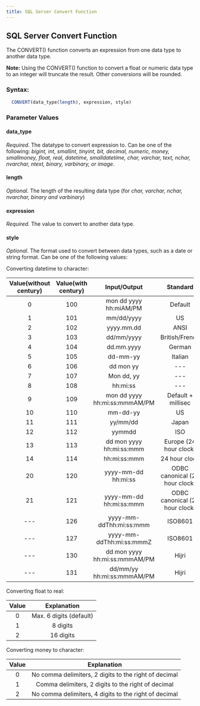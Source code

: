```yaml
---
title: SQL Server Convert Function
---
```

## SQL Server Convert Function

The CONVERT() function converts an expression from one data type to another data type.

**Note:** Using the CONVERT() function to convert a float or numeric data type to an integer will truncate the result. Other conversions will be rounded.

### Syntax:
```sql
  CONVERT(data_type(length), expression, style)
```

### Parameter Values

#### data_type

*Required*. The datatype to convert expression to. Can be one of the following: *bigint, int, smallint, tinyint, bit, decimal, numeric, money, smallmoney, float, real, datetime, smalldatetime, char, varchar, text, nchar, nvarchar, ntext, binary, varbinary, or image*.

#### length
*Optional*. The length of the resulting data type (for *char, varchar, nchar, nvarchar, binary and varbinary*)

#### expression
*Required*. The value to convert to another data type.

#### style 
*Optional*. The format used to convert between data types, such as a date or string format. Can be one of the following values: 

Converting datetime to character:

Value(without century) | Value(with century) | Input/Output | Standard
:----------------:|:--------------:|:--------------:|:---------:
0 | 100 | mon dd yyyy hh:miAM/PM | Default
1 | 101 | mm/dd/yyyy | US
2 |	102	| yyyy.mm.dd | ANSI
3 |	103	| dd/mm/yyyy | British/French
4 |	104 | dd.mm.yyyy | German
5 |	105 | dd-mm-yy | Italian 
6 |	106 | dd mon yy | ---
7 |	107	| Mon dd, yy | ---
8 |	108	| hh:mi:ss | ---
9 |	109	| mon dd yyyy hh:mi:ss:mmmAM/PM | Default + millisec
10 | 110 | mm-dd-yy | US 
11 | 111 | yy/mm/dd | Japan
12 | 112 | yymmdd | ISO 
13 | 113 | dd mon yyyy hh:mi:ss:mmm | Europe (24 hour clock)
14 | 114 | hh:mi:ss:mmm | 24 hour clock
20 | 120 | yyyy-mm-dd hh:mi:ss | ODBC canonical (24 hour clock)
21 | 121 | yyyy-mm-dd hh:mi:ss:mmm | ODBC canonical (24 hour clock)
---  | 126 | yyyy-mm-ddThh:mi:ss:mmm | ISO8601
---  |	127	| yyyy-mm-ddThh:mi:ss:mmmZ | ISO8601
---  |	130	| dd mon yyyy hh:mi:ss:mmmAM/PM | Hijri
---  | 131	| dd/mm/yy hh:mi:ss:mmmAM/PM | Hijri 

Converting float to real:

Value | Explanation
:----:|:----------:
0 | Max. 6 digits (default)
1 | 8 digits
2 |	16 digits

Converting money to character:

Value | Explanation
:----:|:----------:
0 | No comma delimiters, 2 digits to the right of decimal
1 | Comma delimiters, 2 digits to the right of decimal
2 | No comma delimiters, 4 digits to the right of decimal
